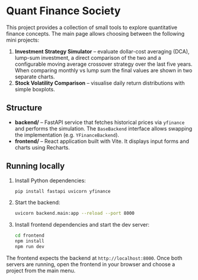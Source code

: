 # Quant Finance Society

This project provides a collection of small tools to explore quantitative finance concepts.
The main page allows choosing between the following mini projects:

1. **Investment Strategy Simulator** – evaluate dollar-cost averaging (DCA), lump-sum investment, a direct comparison of the two and a configurable moving average crossover strategy over the last five years. When comparing monthly vs lump sum the final values are shown in two separate charts.
2. **Stock Volatility Comparison** – visualise daily return distributions with simple boxplots.

## Structure

- **backend/** – FastAPI service that fetches historical prices via `yfinance` and performs the simulation. The `BaseBackend` interface allows swapping the implementation (e.g. `YFinanceBackend`).
- **frontend/** – React application built with Vite. It displays input forms and charts using Recharts.

## Running locally

1. Install Python dependencies:
   ```bash
   pip install fastapi uvicorn yfinance
   ```
2. Start the backend:
   ```bash
   uvicorn backend.main:app --reload --port 8000
   ```
3. Install frontend dependencies and start the dev server:
   ```bash
   cd frontend
   npm install
   npm run dev
   ```

The frontend expects the backend at `http://localhost:8000`.
Once both servers are running, open the frontend in your browser and choose a project from the main menu.

